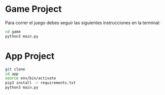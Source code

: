 # Game Project

Para correr el juego debes seguir las siguientes instrucciones en la terminal: 

```sh
cd game
python3 main.py
```


# App Project
```sh
git clone
cd app
source env/bin/activate
pip3 install -r requirements.txt
python3 main.py
```